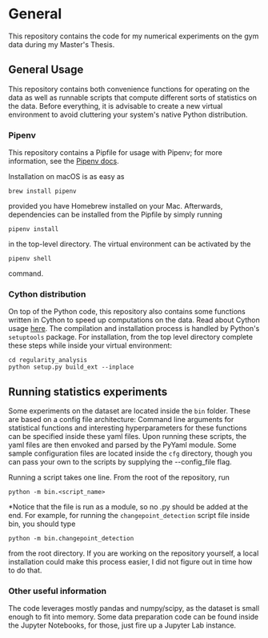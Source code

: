 # General

This repository contains the code for my numerical experiments on the 
gym data during my Master's Thesis. 

## General Usage

This repository contains both convenience functions for operating on the data 
as well as runnable scripts that compute different sorts of statistics 
on the data. Before everything, it is advisable to create a new virtual 
environment to avoid cluttering your system's native Python distribution. 

### Pipenv

This repository contains a Pipfile for usage with Pipenv; for more information, 
see the [Pipenv docs](https://pipenv-fork.readthedocs.io/en/latest/).

Installation on macOS is as easy as

```
brew install pipenv
```
provided you have Homebrew installed on your Mac. Afterwards, dependencies can
be installed from the Pipfile by simply running
```
pipenv install
```
in the top-level directory. The virtual environment can be activated by the 
```
pipenv shell
```
command. 


### Cython distribution

On top of the Python code, this repository also contains some functions written
in Cython to speed up computations on the data. Read about Cython usage 
[here](https://cython.readthedocs.io/en/latest/). The compilation and 
installation process is handled by Python's `setuptools` package. For 
installation, from the top level directory complete these steps while inside
your virtual environment:

```
cd regularity_analysis
python setup.py build_ext --inplace
```


## Running statistics experiments 

Some experiments on the dataset are located inside the `bin` folder. These are 
based on a config file architecture: Command line arguments for statistical 
functions and interesting hyperparameters for these functions can be specified
inside these yaml files. Upon running these scripts, the yaml files are then 
envoked and parsed by the PyYaml module. Some sample configuration files are
located inside the `cfg` directory, though you can pass your own to the scripts
by supplying the --config_file flag. 

Running a script takes one line. From the root of the repository, run
```
python -m bin.<script_name>
```
*Notice that the file is run as a module, so no .py should be added at the end.
For example, for running the `changepoint_detection` script file inside bin, 
you should type

```
python -m bin.changepoint_detection
```

from the root directory. If you are working on the repository yourself, a
local installation could make this process easier, I did not figure out in time
how to do that. 

### Other useful information

The code leverages mostly pandas and numpy/scipy, as the dataset is small 
enough to fit into memory. Some data preparation code can be found inside the
Jupyter Notebooks, for those, just fire up a Jupyter Lab instance. 
